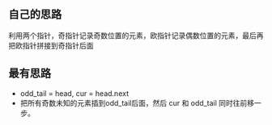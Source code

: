 ## 自己的思路
利用两个指针，奇指针记录奇数位置的元素，欧指针记录偶数位置的元素，最后再把欧指针拼接到奇指针后面

## 最有思路
- odd_tail = head, cur = head.next
- 把所有奇数未知的元素插到odd_tail后面，然后 cur 和 odd_tail 同时往前移一步。
